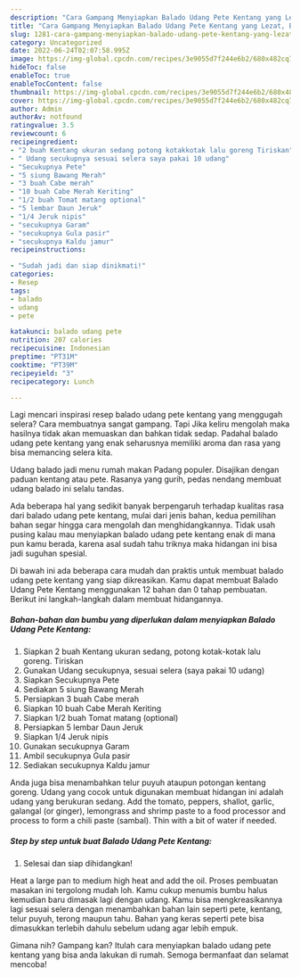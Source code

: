 ```yaml
---
description: "Cara Gampang Menyiapkan Balado Udang Pete Kentang yang Lezat, Buat Buka Puasa Menggugah Selera"
title: "Cara Gampang Menyiapkan Balado Udang Pete Kentang yang Lezat, Buat Buka Puasa Menggugah Selera"
slug: 1281-cara-gampang-menyiapkan-balado-udang-pete-kentang-yang-lezat-buat-buka-puasa-menggugah-selera
category: Uncategorized
date: 2022-06-24T02:07:58.995Z
image: https://img-global.cpcdn.com/recipes/3e9055d7f244e6b2/680x482cq70/balado-udang-pete-kentang-foto-resep-utama.jpg
hideToc: false
enableToc: true
enableTocContent: false
thumbnail: https://img-global.cpcdn.com/recipes/3e9055d7f244e6b2/680x482cq70/balado-udang-pete-kentang-foto-resep-utama.jpg
cover: https://img-global.cpcdn.com/recipes/3e9055d7f244e6b2/680x482cq70/balado-udang-pete-kentang-foto-resep-utama.jpg
author: Admin
authorAv: notfound
ratingvalue: 3.5
reviewcount: 6
recipeingredient:
- "2 buah Kentang ukuran sedang potong kotakkotak lalu goreng Tiriskan"
- " Udang secukupnya sesuai selera saya pakai 10 udang"
- "Secukupnya Pete"
- "5 siung Bawang Merah"
- "3 buah Cabe merah"
- "10 buah Cabe Merah Keriting"
- "1/2 buah Tomat matang optional"
- "5 lembar Daun Jeruk"
- "1/4 Jeruk nipis"
- "secukupnya Garam"
- "secukupnya Gula pasir"
- "secukupnya Kaldu jamur"
recipeinstructions:

- "Sudah jadi dan siap dinikmati!"
categories:
- Resep
tags:
- balado
- udang
- pete

katakunci: balado udang pete 
nutrition: 207 calories
recipecuisine: Indonesian
preptime: "PT31M"
cooktime: "PT39M"
recipeyield: "3"
recipecategory: Lunch

---
```



Lagi mencari inspirasi resep balado udang pete kentang yang menggugah selera? Cara membuatnya sangat gampang. Tapi Jika keliru mengolah maka hasilnya tidak akan memuaskan dan bahkan tidak sedap. Padahal balado udang pete kentang yang enak seharusnya memiliki aroma dan rasa yang bisa memancing selera kita.


Udang balado jadi menu rumah makan Padang populer. Disajikan dengan paduan kentang atau pete. Rasanya yang gurih, pedas nendang membuat udang balado ini selalu tandas.

Ada beberapa hal yang sedikit banyak berpengaruh terhadap kualitas rasa dari balado udang pete kentang, mulai dari jenis bahan, kedua pemilihan bahan segar hingga cara mengolah dan menghidangkannya. Tidak usah pusing kalau mau menyiapkan balado udang pete kentang enak di mana pun kamu berada, karena asal sudah tahu triknya maka hidangan ini bisa jadi suguhan spesial.


Di bawah ini ada beberapa cara mudah dan praktis untuk membuat balado udang pete kentang yang siap dikreasikan. Kamu dapat membuat Balado Udang Pete Kentang menggunakan 12 bahan dan 0 tahap pembuatan. Berikut ini langkah-langkah dalam membuat hidangannya.

<!--inarticleads1-->

##### Bahan-bahan dan bumbu yang diperlukan dalam menyiapkan Balado Udang Pete Kentang:

1. Siapkan 2 buah Kentang ukuran sedang, potong kotak-kotak lalu goreng. Tiriskan
1. Gunakan  Udang secukupnya, sesuai selera (saya pakai 10 udang)
1. Siapkan Secukupnya Pete
1. Sediakan 5 siung Bawang Merah
1. Persiapkan 3 buah Cabe merah
1. Siapkan 10 buah Cabe Merah Keriting
1. Siapkan 1/2 buah Tomat matang (optional)
1. Persiapkan 5 lembar Daun Jeruk
1. Siapkan 1/4 Jeruk nipis
1. Gunakan secukupnya Garam
1. Ambil secukupnya Gula pasir
1. Sediakan secukupnya Kaldu jamur


Anda juga bisa menambahkan telur puyuh ataupun potongan kentang goreng. Udang yang cocok untuk digunakan membuat hidangan ini adalah udang yang berukuran sedang. Add the tomato, peppers, shallot, garlic, galangal (or ginger), lemongrass and shrimp paste to a food processor and process to form a chili paste (sambal). Thin with a bit of water if needed. 

<!--inarticleads2-->

##### Step by step untuk buat Balado Udang Pete Kentang:


1. Selesai dan siap dihidangkan!

Heat a large pan to medium high heat and add the oil. Proses pembuatan masakan ini tergolong mudah loh. Kamu cukup menumis bumbu halus kemudian baru dimasak lagi dengan udang. Kamu bisa mengkreasikannya lagi sesuai selera dengan menambahkan bahan lain seperti pete, kentang, telur puyuh, terong maupun tahu. Bahan yang keras seperti pete bisa dimasukkan terlebih dahulu sebelum udang agar lebih empuk. 

Gimana nih? Gampang kan? Itulah cara menyiapkan balado udang pete kentang yang bisa anda lakukan di rumah. Semoga bermanfaat dan selamat mencoba!
